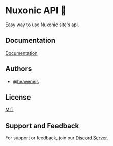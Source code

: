 
# Nuxonic API 🎉

Easy way to use Nuxonic site's api.

## Documentation

[Documentation](https://docs.nuxonic.com/)


## Authors

- [@heavenejs](https://www.github.com/hvnejs)


## License

[MIT](https://github.com/nuxonicofficial/nuxonicapi/blob/main/LICENSE)


## Support and Feedback

For support or feedback, join our [Discord Server](https://discord.gg/NjJJAcbmNc).